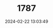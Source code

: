 ---
title: "1787"
category: "Antrolana lira"
draft: false
date: 2024-02-22 13:03:49
languages:
  English: ["Madison Cave Isopod"]
---